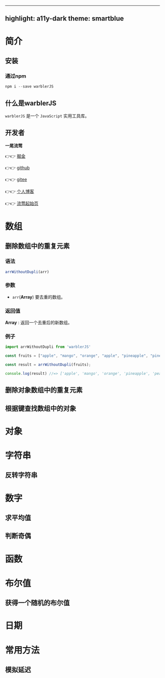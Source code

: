 <!--
 * @Author: 一尾流莺
 * @Description:
 * @Date: 2021-09-10 15:28:19
 * @LastEditTime: 2021-09-11 22:21:38
 * @FilePath: \warblerJS\README.md
-->
---
highlight: a11y-dark
theme: smartblue
---

# 简介

## 安装

### 通过npm


```js
npm i --save warblerJS
```

## 什么是warblerJS

`warblerJS` 是一个 `JavaScript` 实用工具库。

## 开发者

**一尾流莺**

👉👉 [掘金](https://juejin.cn/user/4099422807393901/posts)

👉👉 [github](https://github.com/alanhzw)

👉👉 [gitee](https://gitee.com/hzw_0174)

👉👉 [个人博客](https://www.duwanyu.com/)

👉👉 [流莺起始页](http://warbler.duwanyu.com/)


# 数组

## 删除数组中的重复元素



### 语法

```js
arrWithoutDupli(arr)
```

### 参数

- `arr`(**Array**) 要去重的数组。

### 返回值

**Array** : 返回一个去重后的新数组。

### 例子


```js
import arrWithoutDupli from 'warblerJS'

const fruits = ["apple", "mango", "orange", "apple", "pineapple", "pineapple", "peach", "mango"]

const result = arrWithoutDupli(fruits);

console.log(result) //=> ['apple', 'mango', 'orange', 'pineapple', 'peach']
```

## 删除对象数组中的重复元素

## 根据键查找数组中的对象

# 对象

# 字符串

## 反转字符串

# 数字

## 求平均值

## 判断奇偶

# 函数

# 布尔值

## 获得一个随机的布尔值

# 日期

# 常用方法

## 模拟延迟